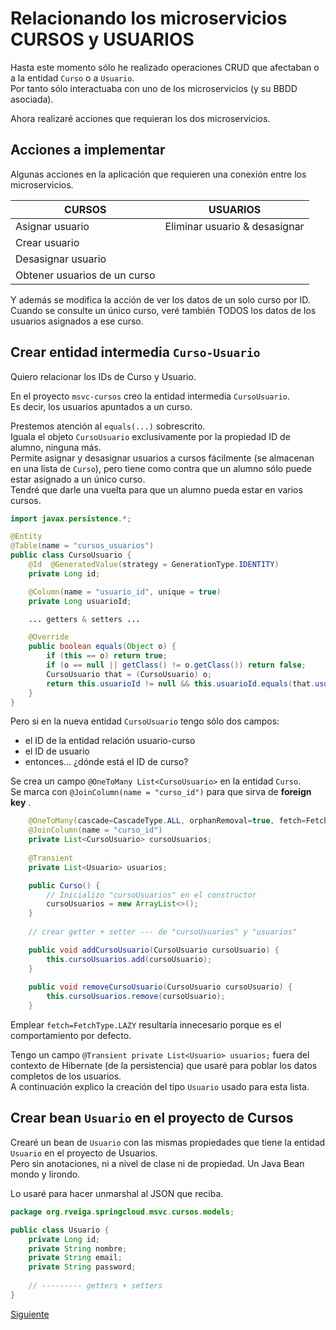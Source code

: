 # Relacionando los microservicios CURSOS y USUARIOS

Hasta este momento sólo he realizado operaciones CRUD que afectaban o a la entidad `Curso` o a `Usuario`. <br/>
Por tanto sólo interactuaba con uno de los microservicios (y su BBDD asociada). 

Ahora realizaré acciones que requieran los dos microservicios.

## Acciones a implementar
Algunas acciones en la aplicación que requieren una conexión entre los microservicios. 

| CURSOS | USUARIOS |
|---|---|
| Asignar usuario | Eliminar usuario & desasignar |
| Crear usuario |  |
| Desasignar usuario |  |
| Obtener usuarios de un curso |  |

Y además se modifica la acción de ver los datos de un solo curso por ID. <br/>
Cuando se consulte un único curso, veré también TODOS los datos de los usuarios asignados a ese curso.

## Crear entidad intermedia `Curso-Usuario` 
Quiero relacionar los IDs de Curso y Usuario. 

En el proyecto `msvc-cursos` creo la entidad intermedia `CursoUsuario`. <br/> 
Es decir, los usuarios apuntados a un curso. 

Prestemos atención al `equals(...)` sobrescrito. <br/> 
Iguala el objeto `CursoUsuario` exclusivamente por la propiedad ID de alumno, ninguna más. <br/> 
Permite asignar y desasignar usuarios a cursos fácilmente (se almacenan en una lista de `Curso`), 
pero tiene como contra que un alumno sólo puede estar asignado a un único curso.  <br/>
Tendré que darle una vuelta para que un alumno pueda estar en varios cursos.

```java
import javax.persistence.*;

@Entity
@Table(name = "cursos_usuarios")
public class CursoUsuario {
    @Id  @GeneratedValue(strategy = GenerationType.IDENTITY)
    private Long id;

    @Column(name = "usuario_id", unique = true)
    private Long usuarioId;

    ... getters & setters ...

    @Override
    public boolean equals(Object o) {
        if (this == o) return true;
        if (o == null || getClass() != o.getClass()) return false;
        CursoUsuario that = (CursoUsuario) o;
        return this.usuarioId != null && this.usuarioId.equals(that.usuarioId);
    }
}
```

Pero si en la nueva entidad `CursoUsuario` tengo sólo dos campos: 
- el ID de la entidad relación usuario-curso
- el ID de usuario
- entonces... ¿dónde está el ID de curso?

Se crea un campo `@OneToMany List<CursoUsuario>` en la entidad `Curso`. <br/>
Se marca con `@JoinColumn(name = "curso_id")` para que sirva de **foreign key** .

```java
    @OneToMany(cascade=CascadeType.ALL, orphanRemoval=true, fetch=FetchType.LAZY)
    @JoinColumn(name = "curso_id")
    private List<CursoUsuario> cursoUsuarios;
	
	@Transient
	private List<Usuario> usuarios;

    public Curso() {
        // Inicializo "cursoUsuarios" en el constructor
        cursoUsuarios = new ArrayList<>();
    }
    
    // crear getter + setter --- de "cursoUsuarios" y "usuarios"

    public void addCursoUsuario(CursoUsuario cursoUsuario) {
        this.cursoUsuarios.add(cursoUsuario);
    }
    
    public void removeCursoUsuario(CursoUsuario cursoUsuario) {
        this.cursoUsuarios.remove(cursoUsuario);
    }
```

Emplear `fetch=FetchType.LAZY` resultaría innecesario porque es el comportamiento por defecto. 

Tengo un campo `@Transient private List<Usuario> usuarios;` fuera del contexto de Hibernate 
(de la persistencia) que usaré para poblar los datos completos de los usuarios. <br/>
A continuación explico la creación del tipo `Usuario` usado para esta lista.


## Crear bean `Usuario` en el proyecto de Cursos
Crearé un bean de `Usuario` con las mismas propiedades que tiene la entidad `Usuario` en el proyecto de Usuarios. <br/> 
Pero sin anotaciones, ni a nivel de clase ni de propiedad. Un Java Bean mondo y lirondo. 

Lo usaré para hacer unmarshal al JSON que reciba. 

```java
package org.rveiga.springcloud.msvc.cursos.models;

public class Usuario {
    private Long id;
    private String nombre;
    private String email;
    private String password;
	
	// --------- getters + setters
}
```


[Siguiente](07_cliente_http_SpringCloudFeign.md)
